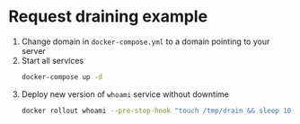 # Request draining example

1. Change domain in `docker-compose.yml` to a domain pointing to your server
2. Start all services
   ```bash
   docker-compose up -d
   ```
3. Deploy new version of `whoami` service without downtime
   ```bash
   docker rollout whoami --pre-stop-hook "touch /tmp/drain && sleep 10"
   ```
